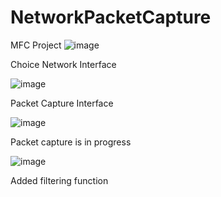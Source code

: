# NetworkPacketCapture
MFC Project
![image](https://user-images.githubusercontent.com/52357235/172307152-fa523c0e-17dd-4c6b-b20c-9c4981b99577.png)

Choice Network Interface

![image](https://user-images.githubusercontent.com/52357235/172307233-6cee82af-c05f-4775-b864-bfcc0df6b474.png)

Packet Capture Interface

![image](https://user-images.githubusercontent.com/52357235/172307302-bae4032a-d1ae-4045-87a5-0542c67a34a7.png)

Packet capture is in progress

![image](https://user-images.githubusercontent.com/52357235/172399053-b7f62493-c56f-4d88-9502-1cece53d1b8c.png)

Added filtering function
